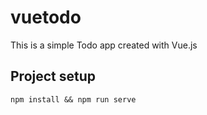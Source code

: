 # vuetodo
This is a simple Todo app created with Vue.js
## Project setup
```
npm install && npm run serve
```
